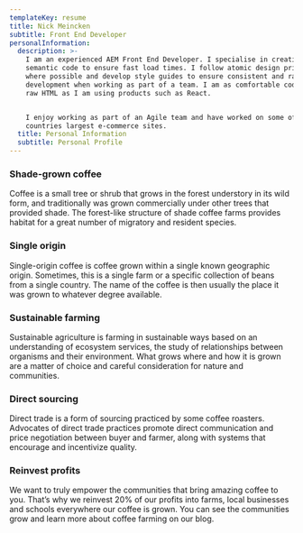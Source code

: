 ```yaml
---
templateKey: resume
title: Nick Meincken
subtitle: Front End Developer
personalInformation:
  description: >-
    I am an experienced AEM Front End Developer. I specialise in creating clean
    semantic code to ensure fast load times. I follow atomic design principles
    where possible and develop style guides to ensure consistent and rapid
    development when working as part of a team. I am as comfortable coding in
    raw HTML as I am using products such as React.


    I enjoy working as part of an Agile team and have worked on some of the
    countries largest e-commerce sites.
  title: Personal Information
  subtitle: Personal Profile
---
```


### Shade-grown coffee

Coffee is a small tree or shrub that grows in the forest understory in its wild form, and traditionally was grown commercially under other trees that provided shade. The forest-like structure of shade coffee farms provides habitat for a great number of migratory and resident species.

### Single origin

Single-origin coffee is coffee grown within a single known geographic origin. Sometimes, this is a single farm or a specific collection of beans from a single country. The name of the coffee is then usually the place it was grown to whatever degree available.

### Sustainable farming

Sustainable agriculture is farming in sustainable ways based on an understanding of ecosystem services, the study of relationships between organisms and their environment. What grows where and how it is grown are a matter of choice and careful consideration for nature and communities.

### Direct sourcing

Direct trade is a form of sourcing practiced by some coffee roasters. Advocates of direct trade practices promote direct communication and price negotiation between buyer and farmer, along with systems that encourage and incentivize quality.

### Reinvest profits

We want to truly empower the communities that bring amazing coffee to you. That’s why we reinvest 20% of our profits into farms, local businesses and schools everywhere our coffee is grown. You can see the communities grow and learn more about coffee farming on our blog.
